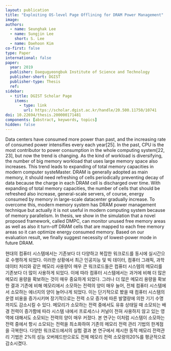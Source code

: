 ```yaml
---
layout: publication
title: "Exploiting OS-level Page Offlining for DRAM Power Management"
image: 
authors:
  - name: Seunghak Lee
  - name: Sungjin Lee
    short: S. Lee
  - name: Daehoon Kim
co-first: false
type: Paper
international: false
paper: 
  year: 2019
  publisher: Daegugyeongbuk Institute of Science and Technology
  publisher-short: DGIST
  publisher-type: Thesis
  ref:
sidebar:
  - title: DGIST Scholar Page
    items:
      - type: link
        url: https://scholar.dgist.ac.kr/handle/20.500.11750/10741
doi: 10.22694/thesis.200000171481
components: [abstract, keywords, topics]
hidden: false
---
```


Data centers have consumed more power than past, and the increasing rate of consumed power intensifies every each year[25]. In the past, CPU is the most contributor to power consumption in the whole computing system[22, 23], but now the trend is changing. As the kind of workload is diversifying, the number of big memory workload that uses large memory space also increases. This trend leads to expanding of total memory capacities in modern computer systeMaster. DRAM is generally adopted as main memory, it should need refreshing of cells periodically preventing decay of data because the charge in each DRAM cell is discharged over time. With expanding of total memory capacities, the number of cells that should be refreshed also increase, general-scale servers, of course, energy consumed by memory in large-scale datacenter gradually increase. To overcome this, modern memory system has DRAM power management technique but actually it is not useful in modern computing system because of memory parallelism. In thesis, we show in the simulation that a novel proposed framework, called DMPC, can monitor unused free memory areas as well as also it turn-off DRAM cells that are mapped to each free memory areas so it can optimize energy consumed memory. Based on our evaluation result, we finally suggest necessity of lowest-power mode in future DRAM.

현대의 컴퓨터 시스템에서는 기존보다 더 다양하고 복잡한 워크로드를 동시에 실시간으로 수행하게 되었다. 이러한 상황에서 최근 인공지능 및 빅 데이터, 컴퓨터 그래픽, 과학 데이터 처리와 같은 메모리 사용량이 매우 큰 워크로드들은 컴퓨터 시스템의 메모리를 기존보다 더 많이 사용하게 되었다. 이에 따라 컴퓨터 시스템에서는 과거에 비해 더 많은 메모리 용량을 확보하는 것이 매우 중요하게 되었다. 그러나 더 많은 메모리 용량을 확보한 결과 기존에 비해 메모리에서 소모하는 전력의 양이 매우 늘어, 전체 컴퓨터 시스템에서 소모하는 에너지의 양이 늘어나게 되었다. 이는 단기적으로 봤을 때 컴퓨터 시스템의 운영 비용을 증가시키며 장기적으로는 전력 소모 증가에 따른 발열량에 의한 기기 수명까지도 감소시킬 수 있다. 메모리가 소모하는 전력 중에서도 유휴 상태일 때 소모되는 배경 전력이 증가함에 따라 시스템 내에서 프로세스나 커널이 전혀 사용하지 않고 있는 영역에 대해서도 소모되는 전력의 양이 매우 커졌다. 본 연구는 이처럼 시스템이 소모하는 전력 중에서 항시 소모되는 전력을 최소화하여 기존의 메모리 전력 관리 기법의 한계점을 극복한다. 다양한 워크로드에서의 실험 결과 본 연구에서 제시한 동적 메모리 전력관리 기법은 2%의 성능 오버헤드만으로도 전체 메모리 전력 소모량의20%를 평균적으로 감소시켰다.